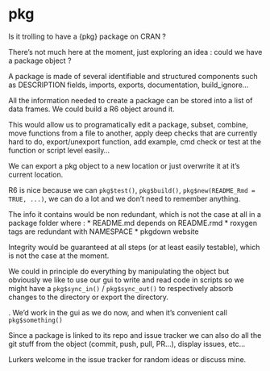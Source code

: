 
<!-- README.md is generated from README.Rmd. Please edit that file -->

# pkg

Is it trolling to have a {pkg} package on CRAN ?

There’s not much here at the moment, just exploring an idea : could we
have a package object ?

A package is made of several identifiable and structured components such
as DESCRIPTION fields, imports, exports, documentation, build_ignore…

All the information needed to create a package can be stored into a list
of data frames. We could build a R6 object around it.

This would allow us to programatically edit a package, subset, combine,
move functions from a file to another, apply deep checks that are
currently hard to do, export/unexport function, add example, cmd check
or test at the function or script level easily…

We can export a pkg object to a new location or just overwrite it at
it’s current location.

R6 is nice because we can `pkg$test()`, `pkg$build()`,
`pkg$new(README_Rmd = TRUE, ...)`, we can do a lot and we don’t need to
remember anything.

The info it contains would be non redundant, which is not the case at
all in a package folder where : \* README.md depends on README.rmd \*
roxygen tags are redundant with NAMESPACE \* pkgdown website

Integrity would be guaranteed at all steps (or at least easily
testable), which is not the case at the moment.

We could in principle do everything by manipulating the object but
obviously we like to use our gui to write and read code in scripts so we
might have a `pkg$sync_in()` / `pkg$sync_out()` to respectively absorb
changes to the directory or export the directory.

. We’d work in the gui as we do now, and when it’s convenient call
`pkg$something()`

Since a package is linked to its repo and issue tracker we can also do
all the git stuff from the object (commit, push, pull, PR…), display
issues, etc…

Lurkers welcome in the issue tracker for random ideas or discuss mine.
